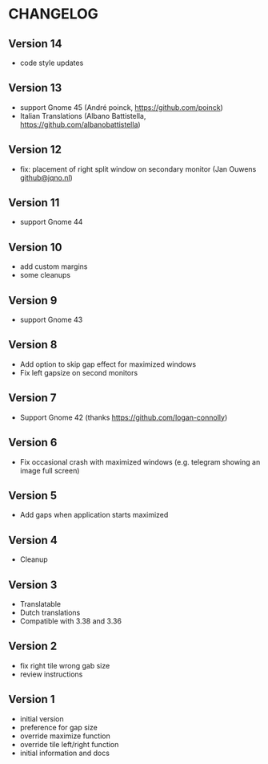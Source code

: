 # CHANGELOG

## Version 14
- code style updates

## Version 13
- support Gnome 45 (André poinck, https://github.com/poinck)
- Italian Translations (Albano Battistella, https://github.com/albanobattistella)

## Version 12
- fix: placement of right split window on secondary monitor (Jan Ouwens <github@jqno.nl>)

## Version 11
- support Gnome 44

## Version 10
- add custom margins
- some cleanups

## Version 9
- support Gnome 43

## Version 8
- Add option to skip gap effect for maximized windows
- Fix left gapsize on second monitors

## Version 7
- Support Gnome 42 (thanks https://github.com/logan-connolly)

## Version 6
- Fix occasional crash with maximized windows (e.g. telegram showing an image full screen)

## Version 5
- Add gaps when application starts maximized

## Version 4
- Cleanup

## Version 3
- Translatable
- Dutch translations
- Compatible with 3.38 and 3.36

## Version 2
- fix right tile wrong gab size
- review instructions

## Version 1

- initial version
- preference for gap size
- override maximize function
- override tile left/right function
- initial information and docs
